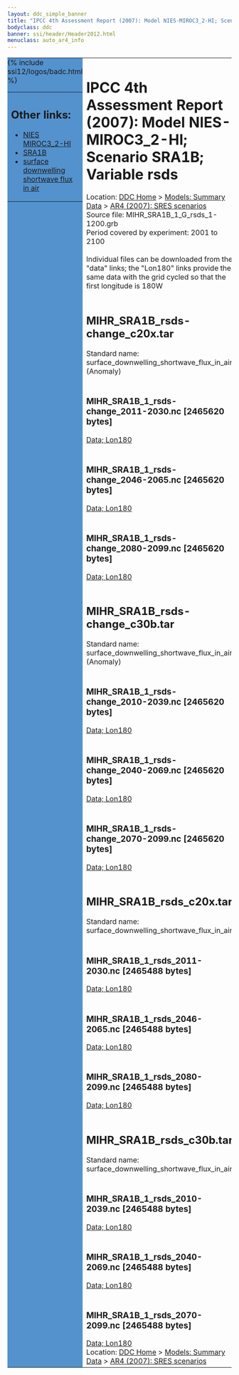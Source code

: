 ```yaml
---
layout: ddc_simple_banner
title: "IPCC 4th Assessment Report (2007): Model NIES-MIROC3_2-HI; Scenario SRA1B; Variable rsds"
bodyclass: ddc
banner: ssi/header/Header2012.html
menuclass: auto_ar4_info
---
```



<table width="100%" border="0" cellspacing="0" cellpadding="0" style="border-collapse: collapse;">
<tr style="margin:0;padding:0;border:0;">
<td style="margin:0;padding:0;border:0;height:1pt;width:150pt;background:#5492CD;" valign="top" >

<div id="lh-col2" class="auto_ar4_info">
<table class="menumain" bgcolor="#5492CD" cellspacing="0" width="100%" border="0">
<tr><td>
<h2> Other links:</h2>
<ul>
<li><a href="/auto/ar4/model-NIES-MIROC3_2-HI.html">NIES<br/>MIROC3_2-HI</a></li>
<li><a href="/auto/ar4/scenario-SRA1B.html">SRA1B</a></li>
<li><a href="/auto/ar4/var-surface_downwelling_shortwave_flux_in_air.html">surface downwelling<br/> shortwave flux in air</a></li>
</ul>
</td></tr>
{% include ssi12/logos/badc.html %}
</table>
</div>
</td>
<td><h1>IPCC 4th Assessment Report (2007): Model NIES-MIROC3_2-HI; Scenario SRA1B; Variable rsds</h1>

<!-- Breadcrumb1 -->
<div id="breadcrumb1" align="left">
Location: <a href="/index.html">DDC Home</a> > <a href="/sim/gcm_clim/">Models: Summary Data</a>
> <a href="/sim/gcm_clim/SRES_AR4/index.html">AR4 (2007): SRES scenarios</a>
</div>
<!-- End of Breadcrumb1 -->Source file: MIHR_SRA1B_1_G_rsds_1-1200.grb
<br/>
Period covered by experiment: 2001 to 2100<br/>
<br/>Individual files can be downloaded from the "data" links; the "Lon180" links provide the same data
         with the grid cycled so that the first longitude is 180W<br/>
<br/><h2>MIHR_SRA1B_rsds-change_c20x.tar</h2>
Standard name: surface_downwelling_shortwave_flux_in_air (Anomaly)<br>
<br/><h3>MIHR_SRA1B_1_rsds-change_2011-2030.nc [2465620 bytes]</h3>
<a href="/cgi-bin/downl/ar4_nc/rsds/MIHR_SRA1B_1_rsds-change_2011-2030.nc">Data; </a><a href="/cgi-bin/downl/ar4_nc/rsds/MIHR_SRA1B_1_rsds-change_2011-2030.cyto180.nc"> Lon180</a><br/>
<br/><h3>MIHR_SRA1B_1_rsds-change_2046-2065.nc [2465620 bytes]</h3>
<a href="/cgi-bin/downl/ar4_nc/rsds/MIHR_SRA1B_1_rsds-change_2046-2065.nc">Data; </a><a href="/cgi-bin/downl/ar4_nc/rsds/MIHR_SRA1B_1_rsds-change_2046-2065.cyto180.nc"> Lon180</a><br/>
<br/><h3>MIHR_SRA1B_1_rsds-change_2080-2099.nc [2465620 bytes]</h3>
<a href="/cgi-bin/downl/ar4_nc/rsds/MIHR_SRA1B_1_rsds-change_2080-2099.nc">Data; </a><a href="/cgi-bin/downl/ar4_nc/rsds/MIHR_SRA1B_1_rsds-change_2080-2099.cyto180.nc"> Lon180</a><br/>
<br/><h2>MIHR_SRA1B_rsds-change_c30b.tar</h2>
Standard name: surface_downwelling_shortwave_flux_in_air (Anomaly)<br>
<br/><h3>MIHR_SRA1B_1_rsds-change_2010-2039.nc [2465620 bytes]</h3>
<a href="/cgi-bin/downl/ar4_nc/rsds/MIHR_SRA1B_1_rsds-change_2010-2039.nc">Data; </a><a href="/cgi-bin/downl/ar4_nc/rsds/MIHR_SRA1B_1_rsds-change_2010-2039.cyto180.nc"> Lon180</a><br/>
<br/><h3>MIHR_SRA1B_1_rsds-change_2040-2069.nc [2465620 bytes]</h3>
<a href="/cgi-bin/downl/ar4_nc/rsds/MIHR_SRA1B_1_rsds-change_2040-2069.nc">Data; </a><a href="/cgi-bin/downl/ar4_nc/rsds/MIHR_SRA1B_1_rsds-change_2040-2069.cyto180.nc"> Lon180</a><br/>
<br/><h3>MIHR_SRA1B_1_rsds-change_2070-2099.nc [2465620 bytes]</h3>
<a href="/cgi-bin/downl/ar4_nc/rsds/MIHR_SRA1B_1_rsds-change_2070-2099.nc">Data; </a><a href="/cgi-bin/downl/ar4_nc/rsds/MIHR_SRA1B_1_rsds-change_2070-2099.cyto180.nc"> Lon180</a><br/>
<br/><h2>MIHR_SRA1B_rsds_c20x.tar</h2>
Standard name: surface_downwelling_shortwave_flux_in_air<br>
<br/><h3>MIHR_SRA1B_1_rsds_2011-2030.nc [2465488 bytes]</h3>
<a href="/cgi-bin/downl/ar4_nc/rsds/MIHR_SRA1B_1_rsds_2011-2030.nc">Data; </a><a href="/cgi-bin/downl/ar4_nc/rsds/MIHR_SRA1B_1_rsds_2011-2030.cyto180.nc"> Lon180</a><br/>
<br/><h3>MIHR_SRA1B_1_rsds_2046-2065.nc [2465488 bytes]</h3>
<a href="/cgi-bin/downl/ar4_nc/rsds/MIHR_SRA1B_1_rsds_2046-2065.nc">Data; </a><a href="/cgi-bin/downl/ar4_nc/rsds/MIHR_SRA1B_1_rsds_2046-2065.cyto180.nc"> Lon180</a><br/>
<br/><h3>MIHR_SRA1B_1_rsds_2080-2099.nc [2465488 bytes]</h3>
<a href="/cgi-bin/downl/ar4_nc/rsds/MIHR_SRA1B_1_rsds_2080-2099.nc">Data; </a><a href="/cgi-bin/downl/ar4_nc/rsds/MIHR_SRA1B_1_rsds_2080-2099.cyto180.nc"> Lon180</a><br/>
<br/><h2>MIHR_SRA1B_rsds_c30b.tar</h2>
Standard name: surface_downwelling_shortwave_flux_in_air<br>
<br/><h3>MIHR_SRA1B_1_rsds_2010-2039.nc [2465488 bytes]</h3>
<a href="/cgi-bin/downl/ar4_nc/rsds/MIHR_SRA1B_1_rsds_2010-2039.nc">Data; </a><a href="/cgi-bin/downl/ar4_nc/rsds/MIHR_SRA1B_1_rsds_2010-2039.cyto180.nc"> Lon180</a><br/>
<br/><h3>MIHR_SRA1B_1_rsds_2040-2069.nc [2465488 bytes]</h3>
<a href="/cgi-bin/downl/ar4_nc/rsds/MIHR_SRA1B_1_rsds_2040-2069.nc">Data; </a><a href="/cgi-bin/downl/ar4_nc/rsds/MIHR_SRA1B_1_rsds_2040-2069.cyto180.nc"> Lon180</a><br/>
<br/><h3>MIHR_SRA1B_1_rsds_2070-2099.nc [2465488 bytes]</h3>
<a href="/cgi-bin/downl/ar4_nc/rsds/MIHR_SRA1B_1_rsds_2070-2099.nc">Data; </a><a href="/cgi-bin/downl/ar4_nc/rsds/MIHR_SRA1B_1_rsds_2070-2099.cyto180.nc"> Lon180</a><br/>
<!-- Breadcrumb2 -->
<div id="breadcrumb2" align="left">
Location: <a href="/index.html">DDC Home</a> > <a href="/sim/gcm_clim/">Models: Summary Data</a>
> <a href="/sim/gcm_clim/SRES_AR4/index.html">AR4 (2007): SRES scenarios</a>
</div>
<!-- End of Breadcrumb2 --></td></tr></table>
